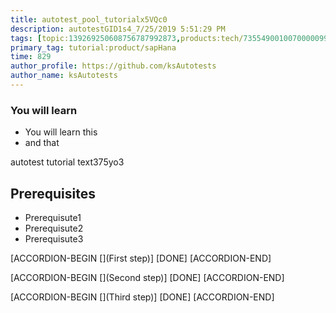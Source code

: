 ```yaml
---
title: autotest_pool_tutorialx5VQc0
description: autotestGID1s4_7/25/2019 5:51:29 PM
tags: [topic:139269250608756787992873,products:tech/73554900100700000996,tutorial:experience/advanced]
primary_tag: tutorial:product/sapHana
time: 829
author_profile: https://github.com/ksAutotests
author_name: ksAutotests
---
```

### You will learn
- You will learn this
- and that

autotest tutorial text375yo3

## Prerequisites
- Prerequisute1
- Prerequisute2
- Prerequisute3

[ACCORDION-BEGIN [](First step)]
[DONE]
[ACCORDION-END]

[ACCORDION-BEGIN [](Second step)]
[DONE]
[ACCORDION-END]

[ACCORDION-BEGIN [](Third step)]
[DONE]
[ACCORDION-END]

